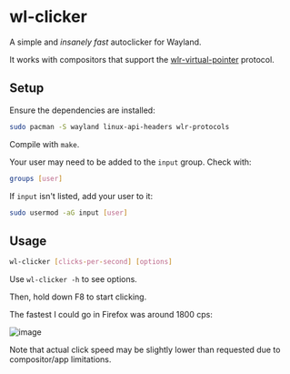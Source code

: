 # wl-clicker

A simple and *insanely fast* autoclicker for Wayland. 

It works with compositors that support the [wlr-virtual-pointer](https://wayland.app/protocols/wlr-virtual-pointer-unstable-v1) protocol.

## Setup

Ensure the dependencies are installed:

```sh
sudo pacman -S wayland linux-api-headers wlr-protocols
```

Compile with `make`.

Your user may need to be added to the `input` group. Check with:

```sh
groups [user]
```

If `input` isn't listed, add your user to it:

```sh
sudo usermod -aG input [user]
```

## Usage

```sh
wl-clicker [clicks-per-second] [options]
```

Use `wl-clicker -h` to see options.

Then, hold down F8 to start clicking.

The fastest I could go in Firefox was around 1800 cps:

![image](https://github.com/user-attachments/assets/fa7fe032-e69d-406e-962e-f67af8f227cb)

Note that actual click speed may be slightly lower than requested due to compositor/app limitations.
